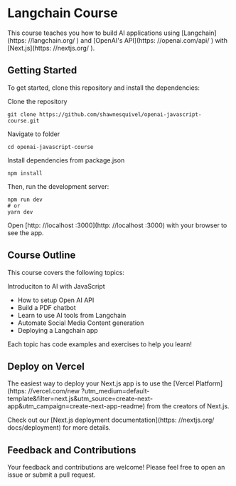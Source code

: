 # Langchain Course

This course teaches you how to build AI applications using [Langchain](https: //langchain.org/ ) and [OpenAI's API](https: //openai.com/api/ ) with [Next.js](https: //nextjs.org/ ).

## Getting Started

To get started, clone this repository and install the dependencies:

Clone the repository

```
git clone https://github.com/shawnesquivel/openai-javascript-course.git
```

Navigate to folder

```
cd openai-javascript-course
```

Install dependencies from package.json

```
npm install
```

Then, run the development server:

```
npm run dev
# or
yarn dev
```

Open [http: //localhost :3000](http: //localhost :3000) with your browser to see the app.

## Course Outline

This course covers the following topics:

Introduciton to AI with JavaScript

- How to setup Open AI API
- Build a PDF chatbot
- Learn to use AI tools from Langchain
- Automate Social Media Content generation
- Deploying a Langchain app

Each topic has code examples and exercises to help you learn!

## Deploy on Vercel

The easiest way to deploy your Next.js app is to use the [Vercel Platform](https: //vercel.com/new ?utm_medium=default-template&filter=next.js&utm_source=create-next-app&utm_campaign=create-next-app-readme) from the creators of Next.js.

Check out our [Next.js deployment documentation](https: //nextjs.org/ docs/deployment) for more details.

## Feedback and Contributions

Your feedback and contributions are welcome! Please feel free to open an issue or submit a pull request.

